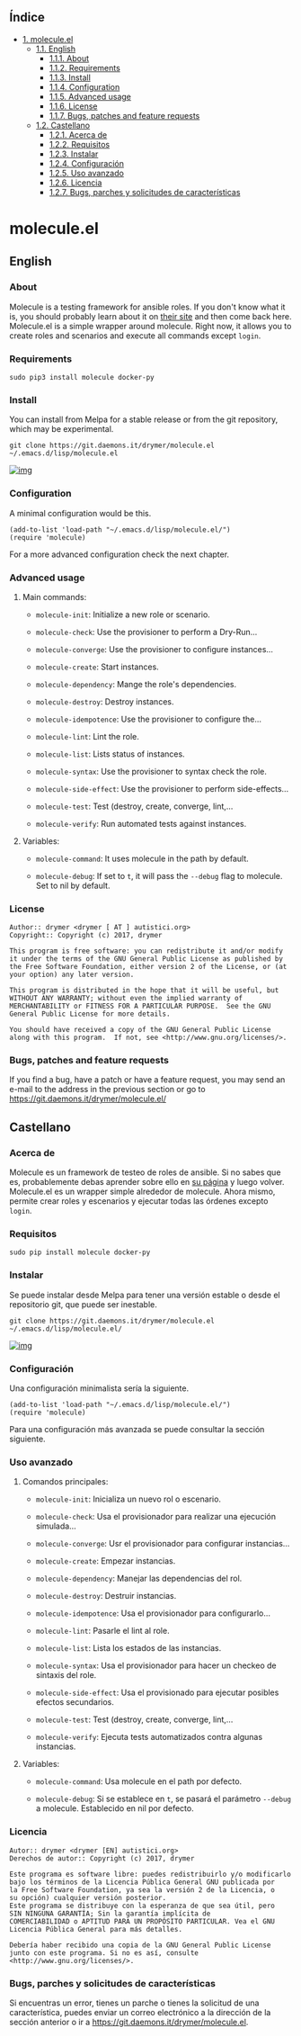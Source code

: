 <div id="table-of-contents">
<h2>&Iacute;ndice</h2>
<div id="text-table-of-contents">
<ul>
<li><a href="#orge599f72">1. molecule.el</a>
<ul>
<li><a href="#org8813eff">1.1. English</a>
<ul>
<li><a href="#org42b5ab2">1.1.1. About</a></li>
<li><a href="#org462719b">1.1.2. Requirements</a></li>
<li><a href="#org3bbcf3a">1.1.3. Install</a></li>
<li><a href="#org3960786">1.1.4. Configuration</a></li>
<li><a href="#orgf250c68">1.1.5. Advanced usage</a></li>
<li><a href="#org69992bf">1.1.6. License</a></li>
<li><a href="#org7f88065">1.1.7. Bugs, patches and feature requests</a></li>
</ul>
</li>
<li><a href="#orgde78633">1.2. Castellano</a>
<ul>
<li><a href="#orgad4aa9e">1.2.1. Acerca de</a></li>
<li><a href="#orga8c47d5">1.2.2. Requisitos</a></li>
<li><a href="#org79a47b9">1.2.3. Instalar</a></li>
<li><a href="#orgbfa8340">1.2.4. Configuración</a></li>
<li><a href="#org30a8baf">1.2.5. Uso avanzado</a></li>
<li><a href="#orgb2fdc8f">1.2.6. Licencia</a></li>
<li><a href="#org08232a6">1.2.7. Bugs, parches y solicitudes de características</a></li>
</ul>
</li>
</ul>
</li>
</ul>
</div>
</div>


<a id="orge599f72"></a>

# molecule.el


<a id="org8813eff"></a>

## English


<a id="org42b5ab2"></a>

### About

Molecule is a testing framework for ansible roles. If you don't know what it is, you should probably learn about it on [their site](https://readthedocs.org/projects/molecule/) and then come back here. Molecule.el is a simple wrapper around molecule. Right now, it allows you to create roles and scenarios and execute all commands except `login`.


<a id="org462719b"></a>

### Requirements

    sudo pip3 install molecule docker-py


<a id="org3bbcf3a"></a>

### Install

You can install from Melpa for a stable release or from the git repository, which may be experimental.

    git clone https://git.daemons.it/drymer/molecule.el ~/.emacs.d/lisp/molecule.el

[![img](http://melpa.org/packages/molecule-badge.svg)](http://melpa.org/#/molecule)


<a id="org3960786"></a>

### Configuration

A minimal configuration would be this.

    (add-to-list 'load-path "~/.emacs.d/lisp/molecule.el/")
    (require 'molecule)

For a more advanced configuration check the next chapter.


<a id="orgf250c68"></a>

### Advanced usage

1.  Main commands:

    -   `molecule-init`: Initialize a new role or scenario.

    -   `molecule-check`: Use the provisioner to perform a Dry-Run&#x2026;

    -   `molecule-converge`: Use the provisioner to configure instances&#x2026;

    -   `molecule-create`: Start instances.

    -   `molecule-dependency`: Mange the role's dependencies.

    -   `molecule-destroy`: Destroy instances.

    -   `molecule-idempotence`:  Use the provisioner to configure the&#x2026;

    -   `molecule-lint`: Lint the role.

    -   `molecule-list`: Lists status of instances.

    -   `molecule-syntax`: Use the provisioner to syntax check the role.

    -   `molecule-side-effect`: Use the provisioner to perform side-effects&#x2026;

    -   `molecule-test`: Test (destroy, create, converge, lint,&#x2026;

    -   `molecule-verify`: Run automated tests against instances.

2.  Variables:

    -   `molecule-command`: It uses molecule in the path by default.

    -   `molecule-debug`: If set to `t`, it will pass the `--debug` flag to molecule. Set to nil by default.


<a id="org69992bf"></a>

### License

    Author:: drymer <drymer [ AT ] autistici.org>
    Copyright:: Copyright (c) 2017, drymer

    This program is free software: you can redistribute it and/or modify
    it under the terms of the GNU General Public License as published by
    the Free Software Foundation, either version 2 of the License, or (at
    your option) any later version.

    This program is distributed in the hope that it will be useful, but
    WITHOUT ANY WARRANTY; without even the implied warranty of
    MERCHANTABILITY or FITNESS FOR A PARTICULAR PURPOSE.  See the GNU
    General Public License for more details.

    You should have received a copy of the GNU General Public License
    along with this program.  If not, see <http://www.gnu.org/licenses/>.


<a id="org7f88065"></a>

### Bugs, patches and feature requests

If you find a bug, have a patch or have a feature request, you may send an e-mail to the address in the previous section or go to [<https://git.daemons.it/drymer/molecule.el/>](https://git.daemons.it/drymer/molecule.el/)


<a id="orgde78633"></a>

## Castellano


<a id="orgad4aa9e"></a>

### Acerca de

Molecule es un framework de testeo de roles de ansible. Si no sabes que es, probablemente debas aprender sobre ello en [su página](https://readthedocs.org/projects/molecule/) y luego volver. Molecule.el es un wrapper simple alrededor de molecule. Ahora mismo, permite crear roles y escenarios y ejecutar todas las órdenes excepto `login`.


<a id="orga8c47d5"></a>

### Requisitos

    sudo pip install molecule docker-py


<a id="org79a47b9"></a>

### Instalar

Se puede instalar desde Melpa para tener una versión estable o desde el repositorio git, que puede ser inestable.

    git clone https://git.daemons.it/drymer/molecule.el ~/.emacs.d/lisp/molecule.el/

[![img](http://melpa.org/packages/molecule-badge.svg)](http://melpa.org/#/nikola)


<a id="orgbfa8340"></a>

### Configuración

Una configuración minimalista sería la siguiente.

    (add-to-list 'load-path "~/.emacs.d/lisp/molecule.el/")
    (require 'molecule)

Para una configuración más avanzada se puede consultar la sección siguiente.


<a id="org30a8baf"></a>

### Uso avanzado

1.  Comandos principales:

    -   `molecule-init`: Inicializa un nuevo rol o escenario.

    -   `molecule-check`: Usa el provisionador para realizar una ejecución simulada&#x2026;

    -   `molecule-converge`: Usr el provisionador para configurar instancias&#x2026;

    -   `molecule-create`: Empezar instancias.

    -   `molecule-dependency`: Manejar las dependencias del rol.

    -   `molecule-destroy`: Destruir instancias.

    -   `molecule-idempotence`: Usa el provisionador para configurarlo&#x2026;

    -   `molecule-lint`: Pasarle el lint al role.

    -   `molecule-list`: Lista los estados de las instancias.

    -   `molecule-syntax`: Usa el provisionador para hacer un checkeo de sintaxis del role.

    -   `molecule-side-effect`: Usa el provisionado para ejecutar posibles efectos secundarios.

    -   `molecule-test`: Test (destroy, create, converge, lint,&#x2026;

    -   `molecule-verify`: Ejecuta tests automatizados contra algunas instancias.

2.  Variables:

    -   `molecule-command`: Usa molecule en el path por defecto.

    -   `molecule-debug`: Si se establece en `t`, se pasará el parámetro `--debug` a molecule. Establecido en nil por defecto.


<a id="orgb2fdc8f"></a>

### Licencia

    Autor:: drymer <drymer [EN] autistici.org>
    Derechos de autor:: Copyright (c) 2017, drymer

    Este programa es software libre: puedes redistribuirlo y/o modificarlo
    bajo los términos de la Licencia Pública General GNU publicada por
    la Free Software Foundation, ya sea la versión 2 de la Licencia, o
    su opción) cualquier versión posterior.
    Este programa se distribuye con la esperanza de que sea útil, pero
    SIN NINGUNA GARANTÍA; Sin la garantía implícita de
    COMERCIABILIDAD o APTITUD PARA UN PROPÓSITO PARTICULAR. Vea el GNU
    Licencia Pública General para más detalles.

    Debería haber recibido una copia de la GNU General Public License
    junto con este programa. Si no es así, consulte <http://www.gnu.org/licenses/>.


<a id="org08232a6"></a>

### Bugs, parches y solicitudes de características

Si encuentras un error, tienes un parche o tienes la solicitud de una característica, puedes enviar un correo electrónico a la dirección de la sección anterior o ir a [<https://git.daemons.it/drymer/molecule.el>](https://git.daemons.it/drymer/nikola.el).
